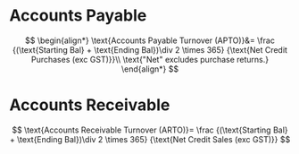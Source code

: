 # Accounts Payable
$$
\begin{align*}
\text{Accounts Payable Turnover (APTO)}&=
\frac
	{(\text{Starting Bal} + \text{Ending Bal})\div 2 \times 365}
	{\text{Net Credit Purchases (exc GST)}}\\
\text{"Net" excludes purchase returns.}
\end{align*}
$$
# Accounts Receivable
$$
\text{Accounts Receivable Turnover (ARTO)}=
\frac
	{(\text{Starting Bal} + \text{Ending Bal})\div 2 \times 365}
	{\text{Net Credit Sales (exc GST)}} 
$$